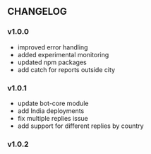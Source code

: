 ## CHANGELOG

### v1.0.0
- improved error handling
- added experimental monitoring
- updated npm packages
- add catch for reports outside city

### v1.0.1
- update bot-core module
- add India deployments
- fix multiple replies issue
- add support for different replies by country

### v1.0.2